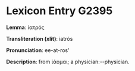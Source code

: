 # Lexicon Entry G2395

**Lemma**: ἰατρός

**Transliteration (xlit)**: iatrós

**Pronunciation**: ee-at-ros'

**Description**:
from ἰάομαι; a physician:--physician.
